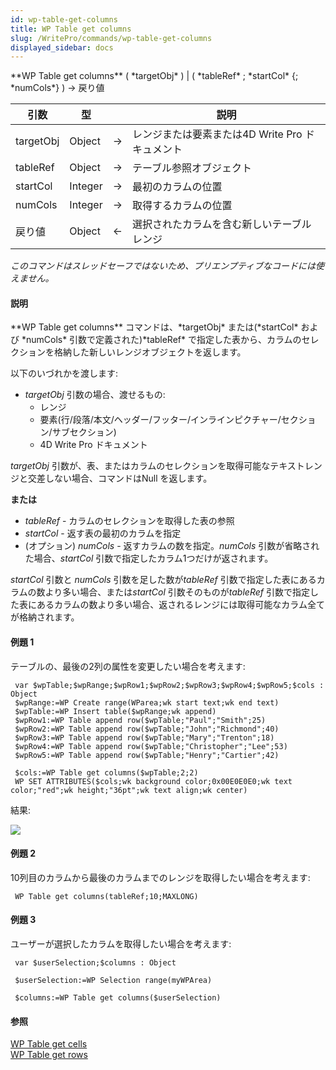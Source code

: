 ```yaml
---
id: wp-table-get-columns
title: WP Table get columns
slug: /WritePro/commands/wp-table-get-columns
displayed_sidebar: docs
---
```


<!--REF #_command_.WP Table get columns.Syntax-->**WP Table get columns** ( *targetObj* ) | ( *tableRef* ; *startCol* {; *numCols*} )  -> 戻り値<!-- END REF-->
<!--REF #_command_.WP Table get columns.Params-->
| 引数 | 型 |  | 説明 |
| --- | --- | --- | --- |
| targetObj | Object | &#8594;  | レンジまたは要素または4D Write Pro ドキュメント |
| tableRef | Object | &#8594;  | テーブル参照オブジェクト |
| startCol | Integer | &#8594;  | 最初のカラムの位置 |
| numCols | Integer | &#8594;  | 取得するカラムの位置 |
| 戻り値 | Object | &#8592; | 選択されたカラムを含む新しいテーブルレンジ |

<!-- END REF-->

*このコマンドはスレッドセーフではないため、プリエンプティブなコードには使えません。*


#### 説明 

<!--REF #_command_.WP Table get columns.Summary-->**WP Table get columns** コマンドは、*targetObj* または(*startCol* および *numCols* 引数で定義された)*tableRef* で指定した表から、カラムのセレクションを格納した新しいレンジオブジェクトを返します。<!-- END REF-->

以下のいづれかを渡します:

* *targetObj* 引数の場合、渡せるもの:  
   * レンジ  
   * 要素(行/段落/本文/ヘッダー/フッター/インラインピクチャー/セクション/サブセクション)  
   * 4D Write Pro ドキュメント

*targetObj* 引数が、表、またはカラムのセレクションを取得可能なテキストレンジと交差しない場合、コマンドはNull を返します。

**または**

* *tableRef* \- カラムのセレクションを取得した表の参照
* *startCol* \- 返す表の最初のカラムを指定
* (オプション) *numCols* \- 返すカラムの数を指定。*numCols* 引数が省略された場合、*startCol* 引数で指定したカラム1つだけが返されます。  
    
*startCol* 引数と *numCols* 引数を足した数が*tableRef* 引数で指定した表にあるカラムの数より多い場合、または*startCol* 引数そのものが*tableRef* 引数で指定した表にあるカラムの数より多い場合、返されるレンジには取得可能なカラム全てが格納されます。

#### 例題 1 

テーブルの、最後の2列の属性を変更したい場合を考えます:

```4d
 var $wpTable;$wpRange;$wpRow1;$wpRow2;$wpRow3;$wpRow4;$wpRow5;$cols : Object
 $wpRange:=WP Create range(WParea;wk start text;wk end text)
 $wpTable:=WP Insert table($wpRange;wk append)
 $wpRow1:=WP Table append row($wpTable;"Paul";"Smith";25)
 $wpRow2:=WP Table append row($wpTable;"John";"Richmond";40)
 $wpRow3:=WP Table append row($wpTable;"Mary";"Trenton";18)
 $wpRow4:=WP Table append row($wpTable;"Christopher";"Lee";53)
 $wpRow5:=WP Table append row($wpTable;"Henry";"Cartier";42)
 
 $cols:=WP Table get columns($wpTable;2;2)
 WP SET ATTRIBUTES($cols;wk background color;0x00E0E0E0;wk text color;"red";wk height;"36pt";wk text align;wk center)
```

結果:

![](../../assets/en/WritePro/commands/pict3307213.en.png)

#### 例題 2 

10列目のカラムから最後のカラムまでのレンジを取得したい場合を考えます:

```4d
 WP Table get columns(tableRef;10;MAXLONG)
```

#### 例題 3 

ユーザーが選択したカラムを取得したい場合を考えます:

```4d
 var $userSelection;$columns : Object
 
 $userSelection:=WP Selection range(myWPArea)
 
 $columns:=WP Table get columns($userSelection)
```

#### 参照 

[WP Table get cells](wp-table-get-cells.md)  
[WP Table get rows](wp-table-get-rows.md)  